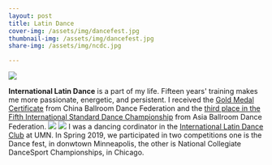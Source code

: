```yaml
---
layout: post
title: Latin Dance
cover-img: /assets/img/dancefest.jpg
thumbnail-img: /assets/img/dancefest.jpg
share-img: /assets/img/ncdc.jpg

---
```

![](/assets/img/latindance1.jpg)

**International Latin Dance** is a part of my life. Fifteen years' training makes me more passionate, energetic, and persistent. I received the [Gold Medal Certificate](assets/img/gold.jpg) from China Ballroom Dance Federation and the [third place in the Fifth International Standard Dance Championship](assets/img/abdf2.jpg) from Asia Ballroom Dance Federation.
![](/assets/img/dancefest.jpg)
![](/assets/img/ncdc.jpg)
I was a dancing cordinator in the [International Latin Dance Club](https://tianyisun00234.github.io/teaching/) at UMN. In Spring 2019, we participated in two competitions one is the Dance fest, in donwtown Minneapolis, the other is National Collegiate DanceSport Championships, in Chicago.

